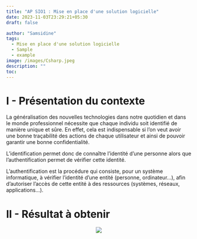 ```yaml
---
title: "AP SIO1 : Mise en place d'une solution logicielle"
date: 2023-11-03T23:29:21+05:30
draft: false

author: "Samsidine"
tags:
  - Mise en place d'une solution logicielle
  - Sample
  - example
image: /images/Csharp.jpeg
description: ""
toc:
---
```


# I - Présentation du contexte

La généralisation des nouvelles technologies dans notre quotidien et dans le monde professionnel nécessite que chaque individu soit identifié de manière unique et sûre. En effet, cela est indispensable si l’on veut avoir une bonne traçabilité des actions de chaque utilisateur et ainsi de pouvoir garantir une bonne confidentialité.

L’identification permet donc de connaître l’identité d’une personne alors que l’authentification permet de vérifier cette identité.

L’authentification est la procédure qui consiste, pour un système informatique, à vérifier l’identité d’une entité (personne, ordinateur…), afin d’autoriser l’accès de cette entité à des ressources (systèmes, réseaux, applications…).
# II - Résultat à obtenir


<center><img src="/images/ap4.png"></center>
